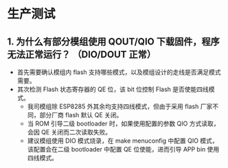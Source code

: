 # 生产测试

<style>
body {counter-reset: h2}
  h2 {counter-reset: h3}
  h2:before {counter-increment: h2; content: counter(h2) ". "}
  h3:before {counter-increment: h3; content: counter(h2) "." counter(h3) ". "}
  h2.nocount:before, h3.nocount:before, { content: ""; counter-increment: none }
</style>

## 为什么有部分模组使用 QOUT/QIO 下载固件，程序无法正常运行？ （DIO/DOUT 正常）
    
  - 首先需要确认模组内 flash 支持哪些模式，以及模组设计的走线是否满足模式需要。
  - 其次检测 Flash 状态寄存器的 QE 位，该 bit 位控制 Flash 是否使能四线模式。
    - 我司模组除 ESP8285 外其余均支持四线模式，但由于采用 flash 厂家不同，部分厂商 flash 默认 QE 关闭。
    - 当 ROM 引导二级 bootloader 时，如果使用配置的参数 QIO 方式读取，会因 QE 关闭而二次读取失败。
    - 建议模组使用 DIO 模式烧录，在 make menuconfig 中配置 QIO 模式，该配置会在二级 bootloader 中配置 QE 位使能，进而引导 APP bin 使用四线模式。
